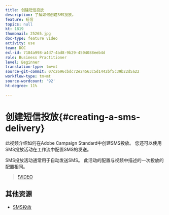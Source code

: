 ```yaml
---
title: 创建短信投放
description: 了解如何创建SMS投放。
feature: 短信
topics: null
kt: 1819
thumbnail: 25265.jpg
doc-type: feature video
activity: use
team: DOC
exl-id: 7184a998-a4d7-4ad8-9b29-4504088eeb4d
role: Business Practitioner
level: Beginner
translation-type: tm+mt
source-git-commit: 07c2696cbdc72e24563c5d1442bf5c39b22d5a22
workflow-type: tm+mt
source-wordcount: '92'
ht-degree: 11%

---
```


# 创建短信投放{#creating-a-sms-delivery}

此视频介绍如何在Adobe Campaign Standard中创建SMS投放。 您还可以使用SMS投放活动在工作流中配置SMS的发送。

SMS投放活动通常用于自动发送SMS。 此活动的配置与视频中描述的一次投放的配置相同。

>[!VIDEO](https://video.tv.adobe.com/v/25265/?quality=12)

## 其他资源

* [SMS投放](https://docs.adobe.com/content/help/en/campaign-standard/using/managing-processes-and-data/channel-activities/sms-delivery.html#configuration)
